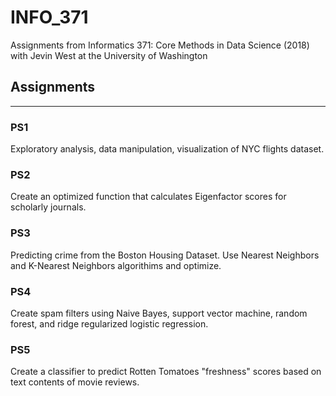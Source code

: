 # INFO_371
Assignments from Informatics 371: Core Methods in Data Science (2018) with Jevin West at the University of Washington



## Assignments
------------
### PS1
Exploratory analysis, data manipulation, visualization of NYC flights dataset.

### PS2
Create an optimized function that calculates Eigenfactor scores for scholarly journals.

### PS3
Predicting crime from the Boston Housing Dataset. Use Nearest Neighbors and K-Nearest Neighbors algorithims and optimize.

### PS4
Create spam filters using Naive Bayes, support vector machine, random forest, and ridge regularized logistic regression.

### PS5
Create a classifier to predict Rotten Tomatoes "freshness" scores based on text contents of movie reviews.

